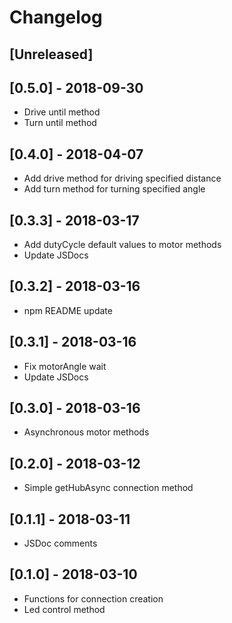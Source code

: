 # Changelog
 
## [Unreleased]

## [0.5.0] - 2018-09-30

- Drive until method
- Turn until method

## [0.4.0] - 2018-04-07

- Add drive method for driving specified distance
- Add turn method for turning specified angle

## [0.3.3] - 2018-03-17

- Add dutyCycle default values to motor methods
- Update JSDocs

## [0.3.2] - 2018-03-16

- npm README update

## [0.3.1] - 2018-03-16

- Fix motorAngle wait
- Update JSDocs

## [0.3.0] - 2018-03-16

- Asynchronous motor methods

## [0.2.0] - 2018-03-12

- Simple getHubAsync connection method

## [0.1.1] - 2018-03-11
 
- JSDoc comments

## [0.1.0] - 2018-03-10
 
- Functions for connection creation
- Led control method